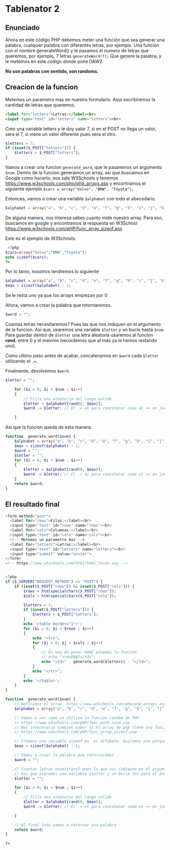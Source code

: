 # Tablenator 2
## Enunciado
Ahora en este código PHP debemos meter una función que sea generar una palabra, cualquier palabra con diferentes letras, por ejemplo. 
Una función con el nombre generateWord() y le pasamos el numero de letras que queremos, por ejemplo,  7 letras
`generateWord(7);`
Que genere la palabra, y le metemos en este codigo donde pone DAW2.

**No son palabras con sentido, son randoms.**

## Creacion de la funcion
Metemos un parametro mas en nuestro formulario. Aqui escribiremos la cantidad de letras que queremos.
```html
<label for="letters">Letras:</label><br>
<input type="text" id="letters" name="letters"><br>
```

Creo una variable letters y le doy valor 7, si en el POST no llega un valor, sera el 7, si viene un valor diferente pues sera el otro.
```php
$letters = 7;
if (isset($_POST["letters"])) {
	$letters = $_POST["letters"];
}
```

Vamos a crear una funcion `generate_word`, que le pasaremos un argumento `$num`.
Dentro de la funcion generamos un array, asi que buscamos en Google como hacerlo, nos sale W3Schools y tenemos https://www.w3schools.com/php/php_arrays.asp  y encontramos el siguiente ejemplo `$cars = array("Volvo", "BMW", "Toyota");`

Entonces, vamos a crear una variable `$alphabet` con todo el abecedario.
```php
$alphabet = array("a", "b", "c", "d", "e", "f", "g", "h", "i", "j", "k", "l", "m", "n", "o", "p", "q", "r", "s", "t","u", "v", "w", "x", "y", "z");
```

De alguna manera, nos interesa sabes cuanto mide nuestro array. Para eso, buscamos en google y encontramos la respuesta en W3School  https://www.w3schools.com/pHP/func_array_sizeof.asp 

Este es el ejemplo de W3Schools:
```php
 <?php
$cars=array("Volvo","BMW","Toyota");
echo sizeof($cars);
?>
```

Por lo tanto, nosotros tendremos lo siguiente
```php
$alphabet = array("a", "b", "c", "d", "e", "f", "g", "h", "i", "j", "k", "l", "m", "n", "o", "p", "q", "r", "s", "t","u", "v", "w", "x", "y", "z");
$max = sizeof($alphabet) - 1;
```
Se le resta uno ya que los arrays empiezan por 0

Ahora, vamos a crear la palabra que retornaremos.
```php
$word = "";
```

Cuantas letras necesitaremos? Pues las que nos indiquen en el argumento de la funcion.
Asi que, usaremos una variable `$letter` y un bucle hasta `$num`.
Para guardar dentro de `$letter` una letra aleatoria usaremos al funcion **rand**, entre 0 y el maximo (recordemos que al max ya le hemos restando uno).

Como ultimo paso antes de acabar, concatenamos en `$word` cada `$letter` utilizando el `.=`.

Finalmente, devolvemos `$word`.
```php
$letter = "";

	for ($i = 0; $i < $num ; $i++)
	{
		// Pilla una aleatoria del rango valido
		$letter = $alphabet[rand(0, $max)];
		$word .= $letter; // El .= es para concatenar como el += en java.

	}
```
Asi que la funcion queda de esta manera:
```php
function  generate_word($num) {
	$alphabet = array("a", "b", "c", "d", "e", "f", "g", "h", "i", "j", "k", "l", "m", "n", "o", "p", "q", "r", "s", "t","u", "v", "w", "x", "y", "z");
	$max = sizeof($alphabet) - 1;
	$word = "";
	$letter = "";
	for ($i = 0; $i < $num ; $i++)
	{
		$letter = $alphabet[rand(0, $max)];
		$word .= $letter; // El .= es para concatenar como el += en java.
	}
	return $word;
}
```

## El resultado final
```php
<form method="post">
  <label for="rows">Filas:</label><br>
  <input type="text" id="rows" name="rows"><br>
  <label for="cols">Columnas:</label><br>
  <input type="text" id="cols" name="cols"><br>
  <!-- Metemos un parametro mas -->
  <label for="letters">Letras:</label><br>
  <input type="text" id="letters" name="letters"><br>
  <input type="submit" value="enviar">
</form>
<!-- https://www.w3schools.com/html/html_forms.asp -->


<?php
if ($_SERVER["REQUEST_METHOD"] == "POST") {
	if (isset($_POST["rows"]) && isset($_POST["cols"])) {
		$rows = htmlspecialchars($_POST["rows"]);
		$cols = htmlspecialchars($_POST["cols"]);

		$letters = 7;
		if (isset($_POST["letters"])) {
			$letters = $_POST["letters"];
		}
		echo '<table border="1">';
		for ($i = 0; $i < $rows ; $i++)
		{
			echo "<tr>";
			for ($j = 0; $j < $cols ; $j++)
			{
				// En vez de poner DAW2 ponemos la funcion
				// echo "<td>DAW2</td>";
				echo "<td>" . generate_word($letters) . "</td>";
			}
			echo "</tr>";
		}
		echo '</table>';
	}
}

function  generate_word($num) {
	// Definimos el array  https://www.w3schools.com/php/php_arrays.asp
	$alphabet = array("a", "b", "c", "d", "e", "f", "g", "h", "i", "j", "k", "l", "m", "n", "o", "p", "q", "r", "s", "t","u", "v", "w", "x", "y", "z");

	// Vamos a ver como se utiliza la funcion random de PHP
	// https://www.w3schools.com/pHP/func_math_rand.asp
	// Nos interesaria tambien saber si el array de php tiene una funcion size, en este caso, podemos usar sizeof. Sizeof nos dice cuanto mide el array
	// https://www.w3schools.com/pHP/func_array_sizeof.asp

	// Creamos una variable sizeof en  el alfabeto. Quitamos uno porque los arrays empiezan contando por 0
	$max = sizeof($alphabet) - 1;

	// Vamos a crear la palabra que retornaremos
	$word = "";

	// Cuantas letras necesitare? pues la que nos indiquen en el argumento de la funcion.
	// Asi que usaremos una variable $letter y un bucle for para el $num que nos indiquen
	$letter = "";

	for ($i = 0; $i < $num ; $i++)
	{
		// Pilla una aleatoria del rango valido
		$letter = $alphabet[rand(0, $max)];
		$word .= $letter; // El .= es para concatenar como el += en java.

	}

	// Al final todo vamos a retornar una palabra
	return $word;
}

?>
```
